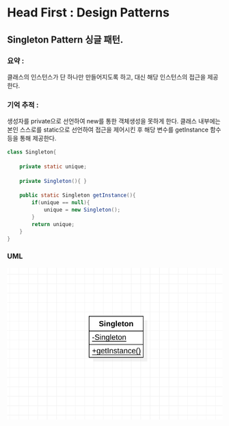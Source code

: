 # Head First : Design Patterns  
  
## Singleton Pattern 싱글 패턴.  
  
### 요약 :   
클래스의 인스턴스가 단 하나만 만들어지도록 하고, 대신 해당 인스턴스의 접근을 제공한다.
  

### 기억 추적 :   
생성자를 private으로 선언하여 new를 통한 객체생성을 못하게 한다.
클래스 내부에는 본인 스스로를 static으로 선언하여 접근을 제어시킨 후
해당 변수를 getInstance 함수등을 통해 제공한다.
```java
class Singleton{
	
	private static unique;
	
	private Singleton(){ }
	
	public static Singleton getInstance(){
		if(unique == null){
			unique = new Singleton();
		}
		return unique;
	}
}
```



### UML
![Alt uml](./singleton_uml.png?s=200 )

